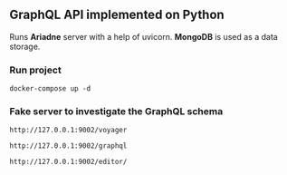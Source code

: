 ## GraphQL API implemented on Python

Runs **Ariadne** server with a help of uvicorn.
**MongoDB** is used as a data storage.

### Run project
`docker-compose up -d`

### Fake server to investigate the GraphQL schema
`http://127.0.0.1:9002/voyager`

`http://127.0.0.1:9002/graphql`

`http://127.0.0.1:9002/editor/`



